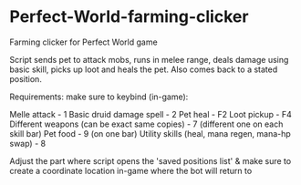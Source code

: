 # Perfect-World-farming-clicker
Farming clicker for Perfect World game

Script sends pet to attack mobs, runs in melee range, deals damage using basic skill, picks up loot and heals the pet.
Also comes back to a stated position.

Requirements: make sure to keybind (in-game):

Melle attack - 1
Basic druid damage spell - 2
Pet heal - F2
Loot pickup - F4
Different weapons (can be exact same copies) - 7 (different one on each skill bar)
Pet food - 9 (on one bar)
Utility skills (heal, mana regen, mana-hp swap) - 8

Adjust the part where script opens the 'saved positions list' & make sure to create a coordinate location in-game where the bot will return to
